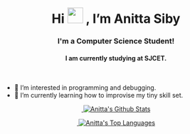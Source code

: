 <h1 align="center"> Hi <img src="https://raw.githubusercontent.com/MartinHeinz/MartinHeinz/master/wave.gif" height="35px"> , I’m Anitta Siby</h1>
<h3 align="center">I'm a Computer Science Student!</h3>
<h4 align="center">I am currently studying at SJCET.</h4>
<br>

- 👀 I’m interested in programming and debugging.
- 🌱 I’m currently learning how to improvise my tiny skill set.
<!---
- 💞️ I’m looking to collaborate on ...
- 📫 How to reach me ...
--->

<p align="center">
    <a href="https://github.com/anuraghazra/github-readme-stats">&nbsp;<img src="https://github-readme-stats.vercel.app/api?username=tinkerness&show_icons=true&theme=tokyonight" alt="Anitta's Github Stats" /></a>
</p>
<p align="center">
    <a href="https://github.com/anuraghazra/github-readme-stats">&nbsp;<img src="https://github-readme-stats.vercel.app/api/top-langs/?username=tinkerness&theme=tokyonight&langs_count=8&layout=compact" alt="Anitta's Top Languages" /></a>
</p>
